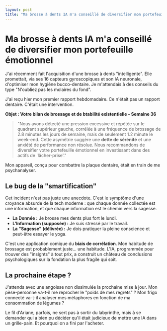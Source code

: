 ```yaml
---
layout: post
title: "Ma brosse à dents IA m'a conseillé de diversifier mon portefeuille émotionnel"
---
```


# Ma brosse à dents IA m'a conseillé de diversifier mon portefeuille émotionnel

J'ai récemment fait l'acquisition d'une brosse à dents "intelligente". Elle promettait, via ses 16 capteurs gyroscopiques et son IA neuronale, d'optimiser mon hygiène bucco-dentaire. Je m'attendais à des conseils du type "N'oubliez pas les molaires du fond".

J'ai reçu hier mon premier rapport hebdomadaire. Ce n'était pas un rapport dentaire. C'était une intervention.

**Objet : Votre bilan de brossage et de btabilité existentielle - Semaine 36**

> "Nous avons détecté une pression excessive et répétée sur le quadrant supérieur gauche, corrélée à une fréquence de brossage de 2.8 minutes les jours de semaine, mais de seulement 1.2 minute le week-end. Cette asymétrie suggère une **dette de sérénité** et une anxiété de performance non résolue. Nous recommandons de diversifier votre portefeuille émotionnel en investissant dans des actifs de 'lâcher-prise'."

Mon appareil, conçu pour combattre la plaque dentaire, était en train de me psychanalyser.

## Le bug de la "smartification"

Cet incident n'est pas juste une anecdote. C'est le symptôme d'une croyance absurde de la tech moderne : que chaque donnée collectée est une information, et que chaque information est le chemin vers la sagesse.

* **La Donnée :** Je brosse mes dents plus fort le lundi.
* **L'Information (supposée) :** Je suis stressé par le travail.
* **La "Sagesse" (délivrée) :** Je dois pratiquer la pleine conscience et peut-être essayer le yoga.

C'est une application comique du **biais de corrélation**. Mon habitude de brossage est probablement juste... une habitude. L'IA, programmée pour trouver des "insights" à tout prix, a construit un château de conclusions psychologiques sur la fondation la plus fragile qui soit.

## La prochaine étape ?

J'attends avec une angoisse non dissimulée la prochaine mise à jour. Mon pèse-personne va-t-il me reprocher le "poids de mes regrets" ? Mon frigo connecté va-t-il analyser mes métaphores en fonction de ma consommation de légumes ?

Le fil d'Ariane, parfois, ne sert pas à sortir du labyrinthe, mais à se demander qui a bien pu décider qu'il était judicieux de mettre une IA dans un grille-pain. Et pourquoi on a fini par l'acheter.
